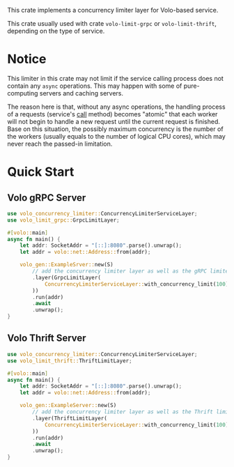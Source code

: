 This crate implements a concurrency limiter layer for Volo-based service.

This crate usually used with crate `volo-limit-grpc` or `volo-limit-thrift`, depending on the type of service.

# Notice

This limiter in this crate may not limit if the service calling process does not contain any `async` operations.
This may happen with some of pure-computing servers and caching servers.

The reason here is that, without any async operations, the handling process of a requests (service's [call](volo::Service::call) method) becomes "atomic" that each worker will not begin to handle a new request until the current request is finished. Base on this situation, the possibly maximum concurrency is the number of the workers (usually equals to the number of logical CPU cores), which may never reach the passed-in limitation.


# Quick Start

## Volo gRPC Server

```rust
use volo_concurrency_limiter::ConcurrencyLimiterServiceLayer;
use volo_limit_grpc::GrpcLimitLayer;

#[volo::main]
async fn main() {
    let addr: SocketAddr = "[::]:8080".parse().unwrap();
    let addr = volo::net::Address::from(addr);

    volo_gen::ExampleSrver::new(S)
        // add the concurrency limiter layer as well as the gRPC limiter adaptor layer.
        .layer(GrpcLimitLayer(
            ConcurrencyLimiterServiceLayer::with_concurrency_limit(100),
        ))
        .run(addr)
        .await
        .unwrap();
}
```

## Volo Thrift Server

```rust
use volo_concurrency_limiter::ConcurrencyLimiterServiceLayer;
use volo_limit_thrift::ThriftLimitLayer;

#[volo::main]
async fn main() {
    let addr: SocketAddr = "[::]:8080".parse().unwrap();
    let addr = volo::net::Address::from(addr);

    volo_gen::ExampleServer::new(S)
        // add the concurrency limiter layer as well as the Thrift limiter adaptor layer.
        .layer(ThriftLimitLayer(
            ConcurrencyLimiterServiceLayer::with_concurrency_limit(100),
        ))
        .run(addr)
        .await
        .unwrap();
}
```
